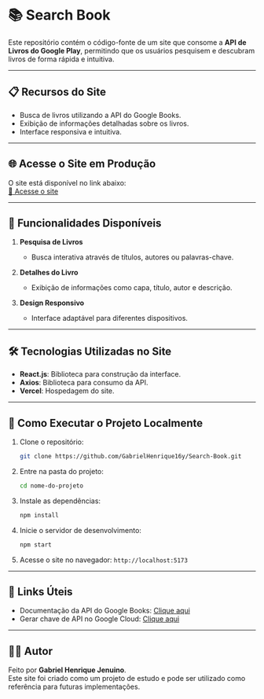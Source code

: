 # 📚 Search Book

Este repositório contém o código-fonte de um site que consome a **API de Livros do Google Play**, permitindo que os usuários pesquisem e descubram livros de forma rápida e intuitiva.

---

## 📋 Recursos do Site

- Busca de livros utilizando a API do Google Books.
- Exibição de informações detalhadas sobre os livros.
- Interface responsiva e intuitiva.

---

## 🌐 Acesse o Site em Produção

O site está disponível no link abaixo:  
[🔗 Acesse o site](https://search-book-orcin.vercel.app/)

---

## 🚀 Funcionalidades Disponíveis

1. **Pesquisa de Livros**
   - Busca interativa através de títulos, autores ou palavras-chave.

2. **Detalhes do Livro**
   - Exibição de informações como capa, título, autor e descrição.

3. **Design Responsivo**
   - Interface adaptável para diferentes dispositivos.

---

## 🛠 Tecnologias Utilizadas no Site

- **React.js**: Biblioteca para construção da interface.
- **Axios**: Biblioteca para consumo da API.
- **Vercel**: Hospedagem do site.

---

## 🔧 Como Executar o Projeto Localmente

1. Clone o repositório:
   ```sh
   git clone https://github.com/GabrielHenrique16y/Search-Book.git
   ```

2. Entre na pasta do projeto:
   ```sh
   cd nome-do-projeto
   ```

3. Instale as dependências:
   ```sh
   npm install
   ```

4. Inicie o servidor de desenvolvimento:
   ```sh
   npm start
   ```

6. Acesse o site no navegador: `http://localhost:5173`

---

## 🔗 Links Úteis

- Documentação da API do Google Books: [Clique aqui](https://developers.google.com/books/docs/overview)
- Gerar chave de API no Google Cloud: [Clique aqui](https://console.cloud.google.com/)

---

## 🙋‍♂️ Autor

Feito por **Gabriel Henrique Jenuino**.  
Este site foi criado como um projeto de estudo e pode ser utilizado como referência para futuras implementações.

